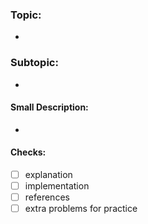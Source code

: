 ### Topic:

-

### Subtopic:

-

#### Small Description:

-

#### Checks:

- [ ] explanation
- [ ] implementation
- [ ] references
- [ ] extra problems for practice